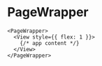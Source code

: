 # PageWrapper

```tsx
<PageWrapper>
  <View style={{ flex: 1 }}>
    {/* app content */}
  </View>
</PageWrapper>
```
